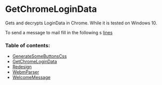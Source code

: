 # GetChromeLoginData
Gets and decrypts LoginData in Chrome.
While it is tested on Windows 10.

To send a message to mail fill in the following s [lines](https://github.com/Skevary/SomeScriptsEtc/blob/master/GetChromeLoginData/src/main/java/Main.java#L65)

### Table of contents:
- [GenerateSomeButtonsCss](https://github.com/Skevary/SomeScriptsEtc/tree/master/GenerateSomeButtonsCss)
- [GetChromeLoginData](https://github.com/Skevary/SomeScriptsEtc/tree/master/GetChromeLoginData)
- [Redesign](https://github.com/Skevary/SomeScriptsEtc/tree/master/Redesign)
- [WebmParser](https://github.com/Skevary/SomeScriptsEtc/tree/master/WebmParser)
- [WelcomeMessage](https://github.com/Skevary/SomeScriptsEtc/tree/master/WelcomeMessage)